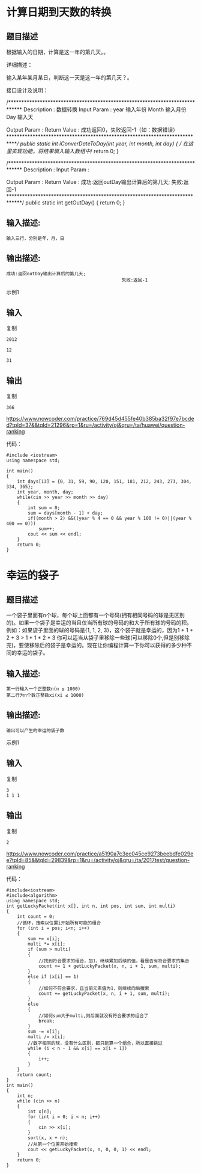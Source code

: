 # 计算日期到天数的转换

## 题目描述

根据输入的日期，计算是这一年的第几天。。

详细描述：

输入某年某月某日，判断这一天是这一年的第几天？。

 

 

接口设计及说明：

 /*****************************************************************************
 Description   : 数据转换
 Input Param   : year 输入年份
                Month 输入月份
                Day 输入天
                    
 Output Param  :
 Return Value  : 成功返回0，失败返回-1（如：数据错误）
 *****************************************************************************/
 public static int iConverDateToDay(int year, int month, int day)
 {
     /* 在这里实现功能，将结果填入输入数组中*/ 
     return 0;
 }
 
 /*****************************************************************************
 Description   : 
 Input Param   :
                    
 Output Param  :
 Return Value  : 成功:返回outDay输出计算后的第几天;
                                           失败:返回-1
 *****************************************************************************/
 public static int getOutDay()
 {
  return 0;
 }

 

 

 

 

## 输入描述:

```
输入三行，分别是年，月，日
```

## 输出描述:

```
成功:返回outDay输出计算后的第几天;
                                           失败:返回-1
```

示例1

## 输入

复制

```
2012

12

31
```

## 输出

复制

```
366
```

<https://www.nowcoder.com/practice/769d45d455fe40b385ba32f97e7bcded?tpId=37&&tqId=21296&rp=1&ru=/activity/oj&qru=/ta/huawei/question-ranking>

代码：

```
#include <iostream>
using namespace std;

int main()
{
    int days[13] = {0, 31, 59, 90, 120, 151, 181, 212, 243, 273, 304, 334, 365};
    int year, month, day;
    while(cin >> year >> month >> day)
    {
        int sum = 0;
        sum = days[month - 1] + day;
        if((month > 2) &&((year % 4 == 0 && year % 100 != 0)||(year % 400 == 0)))
            sum++;
        cout << sum << endl;
    }
    return 0;
}
```

# 幸运的袋子

## 题目描述

一个袋子里面有n个球，每个球上面都有一个号码(拥有相同号码的球是无区别的)。如果一个袋子是幸运的当且仅当所有球的号码的和大于所有球的号码的积。
例如：如果袋子里面的球的号码是{1, 1, 2, 3}，这个袋子就是幸运的，因为1 + 1 + 2 + 3 > 1 * 1 * 2 * 3
你可以适当从袋子里移除一些球(可以移除0个,但是别移除完)，要使移除后的袋子是幸运的。现在让你编程计算一下你可以获得的多少种不同的幸运的袋子。

## 输入描述:

```
第一行输入一个正整数n(n ≤ 1000)
第二行为n个数正整数xi(xi ≤ 1000)
```

## 输出描述:

```
输出可以产生的幸运的袋子数
```

示例1

## 输入

复制

```
3
1 1 1
```

## 输出

复制

```
2
```

<https://www.nowcoder.com/practice/a5190a7c3ec045ce9273beebdfe029ee?tpId=85&&tqId=29839&rp=1&ru=/activity/oj&qru=/ta/2017test/question-ranking>

代码：

```
#include<iostream>
#include<algorithm>
using namespace std;
int getLuckyPacket(int x[], int n, int pos, int sum, int multi)
{
	int count = 0;
	//循环，搜索以位置i开始所有可能的组合
	for (int i = pos; i<n; i++)
	{
		sum += x[i];
		multi *= x[i];
		if (sum > multi)
		{
			//找到符合要求的组合，加1，继续累加后续的值，看是否有符合要求的集合
			count += 1 + getLuckyPacket(x, n, i + 1, sum, multi);
		} 
		else if (x[i] == 1)
		{
			//如何不符合要求，且当前元素值为1，则继续向后搜索
			count += getLuckyPacket(x, n, i + 1, sum, multi);
		}
		else
		{
			//如何sum大于multi,则后面就没有符合要求的组合了
			break;
		} 
		sum -= x[i];
		multi /= x[i];
		//数字相同的球，没有什么区别，都只能算一个组合，所以直接跳过
		while (i < n - 1 && x[i] == x[i + 1])
		{
			i++;
		}
	} 
	return count;
} 
int main()
{
	int n;
	while (cin >> n)
	{
		int x[n];
		for (int i = 0; i < n; i++)
		{
			cin >> x[i];
		} 
		sort(x, x + n);
		//从第一个位置开始搜索
		cout << getLuckyPacket(x, n, 0, 0, 1) << endl;
	} 
	return 0;
}
```

